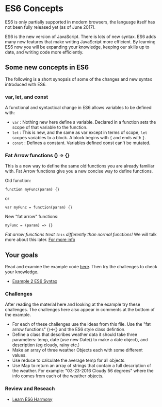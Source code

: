 # ES6 Concepts 

ES6 is only partially supported in modern browsers, the language itself has not been fully 
released yet (as of June 2017). 

ES6 is the new version of JavaScript. There is lots of new syntax. ES6 adds many new 
features that make writing JavaScript more efficient. By learning ES6 now you will be 
expanding your knowledge, keeping our skills up to date, and writing code more efficiently.

## Some new concepts in ES6

The following is a short synopsis of some of the changes and new syntax introduced 
with ES6.

### var, let, and const

A functional and syntactical change in ES6 allows variables to be defined with:

- `var` : Nothing new here define a variable. Declared in a function sets the scope of that variable to the function. 
- `let` : This is new, and the same as var except in terms of scope, `let` scopes variables to a block. A block begins with `{` and ends with `}`. 
- `const` : Defines a constant. Variables defined const can't be mutated. 

### Fat Arrow functions () => {}

This is a new way to define the same old functions you are already familiar with. 
Fat Arrow functions give you a new concise way to define functions. 

Old function: 

```
function myFunc(param) {}
```

or 

```
var myFunc = function(param) {}
```

New "fat arrow" functions: 

```
myFunc = (param) => {}
```

*Fat arrow functions treat `this` differently than normal functions!* We will talk more
about this later. [For more info](http://exploringjs.com/es6/ch_arrow-functions.html#sec_traditional-functions-bad-non-methods)

## Your goals

Read and examine the example code [here](./index.html). Then try the challenges to check your knowledge. 

- [Example 2 ES6 Syntax](./index.html)

### Challenges 

After reading the material here and looking at the example try these challenges. The challenges
here also appear in comments at the bottom of the example. 

- For each of these challenges use the ideas from this file. Use the "fat arrow functions" 
()=>{} and the ES6 style class defintion.
- Define a class that describes weather data it should take three parameters:
temp, date (use new Date() to make a date object), and description (eg cloudy, rainy etc.)
- Make an array of three weather Objects each with some different values. 
- Use reduce to calculate the average temp for all objects. 
- Use Map to return an array of strings that contain a full description of the weather. 
For example: "03-23-2016 Cloudy 56 degrees" where the info comes from each of the weather objects. 

### Review and Reseach

- [Learn ES6 Harmony](http://learnharmony.org/#/?_k=1udm62)

